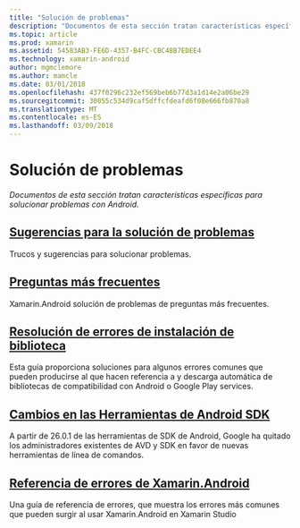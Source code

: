 ```yaml
---
title: "Solución de problemas"
description: "Documentos de esta sección tratan características específicas para solucionar problemas con Android."
ms.topic: article
ms.prod: xamarin
ms.assetid: 54583AB3-FE6D-4357-B4FC-CBC48B7EDEE4
ms.technology: xamarin-android
author: mgmclemore
ms.author: mamcle
ms.date: 03/01/2018
ms.openlocfilehash: 437f0296c232ef569beb6b77d3a1d14e2a06be29
ms.sourcegitcommit: 30055c534d9caf5dffcfdeafd6f08e666fb870a8
ms.translationtype: MT
ms.contentlocale: es-ES
ms.lasthandoff: 03/09/2018
---
```

# <a name="troubleshooting"></a>Solución de problemas

_Documentos de esta sección tratan características específicas para solucionar problemas con Android._

## <a name="troubleshooting-tipsandroidtroubleshootingtroubleshootingmd"></a>[Sugerencias para la solución de problemas](~/android/troubleshooting/troubleshooting.md)

Trucos y sugerencias para solucionar problemas.


## <a name="frequently-asked-questionsquestionsindexmd"></a>[Preguntas más frecuentes](questions/index.md)

Xamarin.Android solución de problemas de preguntas más frecuentes.


## <a name="resolving-library-installation-errorsandroidtroubleshootingresolving-library-installation-errorsmd"></a>[Resolución de errores de instalación de biblioteca](~/android/troubleshooting/resolving-library-installation-errors.md)

Esta guía proporciona soluciones para algunos errores comunes que pueden producirse al que hacen referencia a y descarga automática de bibliotecas de compatibilidad con Android o Google Play services.


## <a name="changes-to-the-android-sdk-toolingandroidtroubleshootingsdk-cli-tooling-changesmd"></a>[Cambios en las Herramientas de Android SDK](~/android/troubleshooting/sdk-cli-tooling-changes.md)

A partir de 26.0.1 de las herramientas de SDK de Android, Google ha quitado los administradores existentes de AVD y SDK en favor de nuevas herramientas de línea de comandos.


## <a name="xamarinandroid-errors-referenceandroidtroubleshootingerrorsmd"></a>[Referencia de errores de Xamarin.Android](~/android/troubleshooting/errors.md)

Una guía de referencia de errores, que muestra los errores más comunes que pueden surgir al usar Xamarin.Android en Xamarin Studio
